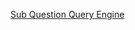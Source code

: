 [Sub Question Query Engine](https://colab.research.google.com/drive/1WIUhfiNu85q-YuzySzX8QTMUhquoob47)
